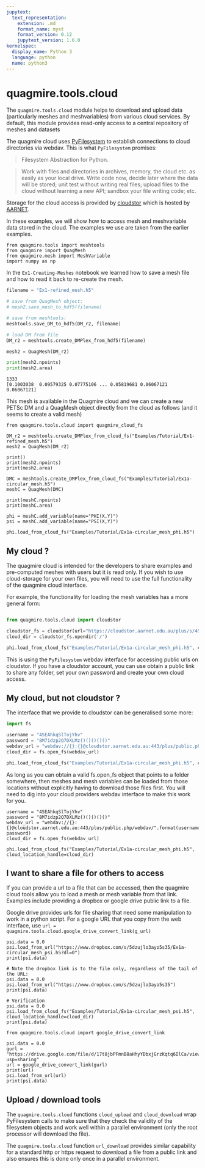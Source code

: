 ```yaml
---
jupytext:
  text_representation:
    extension: .md
    format_name: myst
    format_version: 0.12
    jupytext_version: 1.6.0
kernelspec:
  display_name: Python 3
  language: python
  name: python3
---
```


# quagmire.tools.cloud

The `quagmire.tools.cloud` module helps to download and upload data (particularly meshes and meshvariables) from various cloud services.
By default, this module provides read-only access to a central repository of meshes and datasets 

The quagmire cloud uses [PyFilesystem](https://www.pyfilesystem.org/) to establish connections to cloud directories via webdav. This is what `PyFilesystem` promises:

   > Filesystem Abstraction for Python.

   > Work with files and directories in archives, memory, the cloud etc. as easily as your local drive. Write code now, decide later where the data will be stored; unit test without writing real files; upload files to the cloud without learning a new API; sandbox your file writing code; etc.
   
Storage for the cloud access is provided by [cloudstor](https://www.aarnet.edu.au/network-and-services/cloud-services/cloudstor/) which is hosted by [AARNET](https://www.aarnet.edu.au/). 
    
    
In these examples, we will show how to access mesh and meshvariable data stored in the cloud. The examples we use are taken from the earlier examples. 
    

```{code-cell}
from quagmire.tools import meshtools
from quagmire import QuagMesh
from quagmire.mesh import MeshVariable
import numpy as np  
```

In the `Ex1-Creating-Meshes` notebook we learned how to save a mesh file and how to read it back to re-create the mesh.


```python
filename = "Ex1-refined_mesh.h5"

# save from QuagMesh object:
# mesh2.save_mesh_to_hdf5(filename)

# save from meshtools:
meshtools.save_DM_to_hdf5(DM_r2, filename)

# load DM from file
DM_r2 = meshtools.create_DMPlex_from_hdf5(filename)

mesh2 = QuagMesh(DM_r2)

print(mesh2.npoints)
print(mesh2.area)

```

    1333
    [0.1003038  0.09579325 0.07775106 ... 0.05819681 0.06067121 0.06067121]


This mesh is available in the Quagmire cloud and we can create a new PETSc DM and a QuagMesh object directly from the cloud as follows (and it seems to create a valid mesh)

```{code-cell}
from quagmire.tools.cloud import quagmire_cloud_fs

DM_r2 = meshtools.create_DMPlex_from_cloud_fs("Examples/Tutorial/Ex1-refined_mesh.h5")
mesh2 = QuagMesh(DM_r2)

print()
print(mesh2.npoints)
print(mesh2.area)
```

```{code-cell}
DMC = meshtools.create_DMPlex_from_cloud_fs("Examples/Tutorial/Ex1a-circular_mesh.h5")
meshC = QuagMesh(DMC)

print(meshC.npoints)
print(meshC.area)

phi = meshC.add_variable(name="PHI(X,Y)")
psi = meshC.add_variable(name="PSI(X,Y)")
```

```{code-cell}
phi.load_from_cloud_fs("Examples/Tutorial/Ex1a-circular_mesh_phi.h5")
```

## My cloud ?

The quagmire cloud is intended for the developers to share examples and pre-computed meshes with users but it is read only. If you wish to use cloud-storage for your own files, you will need to use the full functionality of the quagmire cloud interface.

For example, the functionality for loading the mesh variables has a more general form:


```python

from quagmire.tools.cloud import cloudstor

cloudstor_fs = cloudstor(url="https://cloudstor.aarnet.edu.au/plus/s/4SEAhkqSlTojYhv", password="8M7idzp2Q7DXLMz()()()()()")
cloud_dir = cloudstor_fs.opendir('/')

phi.load_from_cloud_fs("Examples/Tutorial/Ex1a-circular_mesh_phi.h5", cloud_location_handle=cloud_dir)

```

This is using the `PyFilesystem` webdav interface for accessing public urls on cloudstor. If you have a cloudstor account, you can use obtain a public link to share any folder, set your own password and create your own cloud access. 

## My cloud, but not cloudstor ?

The interface that we provide to cloudstor can be generalised some more:

``` python
import fs

username = "4SEAhkqSlTojYhv"
password = "8M7idzp2Q7DXLMz()()()()()" 
webdav_url = "webdav://{}:{}@cloudstor.aarnet.edu.au:443/plus/public.php/webdav/".format(username, password)
cloud_dir = fs.open_fs(webdav_url)

phi.load_from_cloud_fs("Examples/Tutorial/Ex1a-circular_mesh_phi.h5", cloud_location_handle=cloud_dir)
```

As long as you can obtain a valid fs.open_fs object that points to a folder somewhere, then meshes and mesh variables can be loaded from those locations without explicitly having to download those files first. You will need to dig into your cloud providers webdav interface to make this work for you. 

```{code-cell}
username = "4SEAhkqSlTojYhv"
password = "8M7idzp2Q7DXLMz()()()()()" 
webdav_url = "webdav://{}:{}@cloudstor.aarnet.edu.au:443/plus/public.php/webdav/".format(username, password)
cloud_dir = fs.open_fs(webdav_url)

phi.load_from_cloud_fs("Examples/Tutorial/Ex1a-circular_mesh_phi.h5", cloud_location_handle=cloud_dir)
```

## I want to share a file for others to access

If you can provide a url to a file that can be accessed, then the quagmire cloud tools allow you to load a mesh or mesh variable from that link. Examples include providing a dropbox or google drive public link to a file.

Google drive provides urls for file sharing that need some manipulation to work in a python script. For a google URL that you copy from the web interface, use `url = quagmire.tools.cloud.google_drive_convert_link(g_url)` 

```{code-cell}
psi.data = 0.0
psi.load_from_url("https://www.dropbox.com/s/5dzujlo3ayo5s35/Ex1a-circular_mesh_psi.h5?dl=0")
print(psi.data)

# Note the dropbox link is to the file only, regardless of the tail of the URL:
psi.data = 0.0
psi.load_from_url("https://www.dropbox.com/s/5dzujlo3ayo5s35")
print(psi.data)

# Verification
psi.data = 0.0
psi.load_from_cloud_fs("Examples/Tutorial/Ex1a-circular_mesh_psi.h5", cloud_location_handle=cloud_dir)
print(psi.data)
```

```{code-cell}
from quagmire.tools.cloud import google_drive_convert_link

psi.data = 0.0
gurl = "https://drive.google.com/file/d/17t8jbPFmnB8aHhyYDbxjGrzKqtq6IlCa/view?usp=sharing"
url = google_drive_convert_link(gurl)
print(url)
psi.load_from_url(url)
print(psi.data)
```

## Upload / download tools

The `quagmire.tools.cloud` functions `cloud_upload` and `cloud_download` wrap PyFilesystem calls to make sure that they check the validity of the filesystem objects and work well within a parallel environment (only the root processor will download the file).

The `quagmire.tools.cloud` function `url_download` provides similar capability for a standard http or https request to download a file from a public link and also ensures this is done only once in a parallel environment. 

```{code-cell}

```

